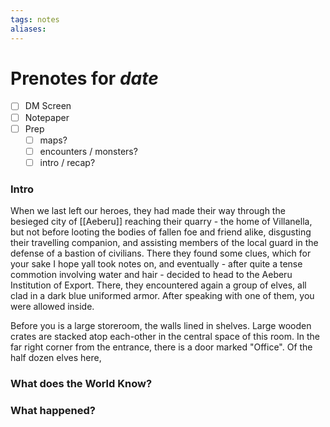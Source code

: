 ```yaml
---
tags: notes
aliases:
---
```


# Prenotes for *date*
- [ ] DM Screen
- [ ] Notepaper
- [ ] Prep
	- [ ] maps?
	- [ ] encounters / monsters?
	- [ ] intro / recap?

### Intro
When we last left our heroes, they had made their way through the besieged city of [[Aeberu]] reaching their quarry - the home of Villanella, but not before looting the bodies of fallen foe and friend alike, disgusting their travelling companion, and assisting members of the local guard in the defense of a bastion of civilians. There they found some clues, which for your sake I hope yall took notes on, and eventually - after quite a tense commotion involving water and hair - decided to head to the Aeberu Institution of Export. There, they encountered again a group of elves, all clad in a dark blue uniformed armor. After speaking with one of them, you were allowed inside.

Before you is a large storeroom, the walls lined in shelves. Large wooden crates are stacked atop each-other in the central space of this room. In the far right corner from the entrance, there is a door marked "Office". Of the half dozen elves here, 

### What does the World Know?


### What happened?